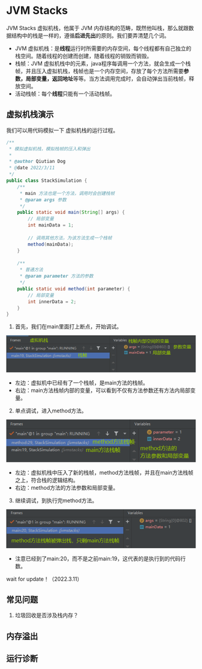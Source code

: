 # JVM Stacks

JVM Stacks 虚拟机栈，他属于 JVM 内存结构的范畴，既然他叫栈，那么就跟数据结构中的栈是一样的，遵循**后进先出**的原则。我们要弄清楚几个词。

- JVM 虚拟机栈：是**线程**运行时所需要的内存空间，每个线程都有自己独立的栈空间。随着线程的创建而创建，随着线程的销毁而销毁。
- 栈帧：JVM 虚拟机栈中的元素，java程序每调用一个方法，就会生成一个栈帧，并且压入虚拟机栈，栈帧也是一个内存空间，存放了每个方法所需要**参数，局部变量，返回地址**等等。当方法调用完成时，会自动弹出当前栈帧，释放空间。
- 活动栈帧：每个**线程**只能有一个活动栈帧。

## 虚拟机栈演示

我们可以用代码模拟一下 虚拟机栈的运行过程。

```java
/**
 * 模拟虚拟机栈，模拟栈帧的压入和弹出
 *
 * @author Qiutian Dog
 * @date 2022/3/11
 */
public class StackSimulation {
    /**
     * main 方法也是一个方法，调用时会创建栈帧
     * @param args 参数
     */
    public static void main(String[] args) {
        // 局部变量
        int mainData = 1;

        // 调用其他方法，为该方法生成一个栈帧
        method(mainData);
    }

    /**
     * 普通方法
     * @param parameter 方法的参数
     */
    public static void method(int parameter) {
        // 局部变量
        int innerData = 2;
    }
}
```

1. 首先，我们在main里面打上断点，开始调试。

![image-20220311194916548](../images/jvm-stacks-01.png)

- 左边：虚拟机中已经有了一个栈帧，是main方法的栈帧。
- 右边：main方法栈帧内部的变量，可以看到不仅有方法参数还有方法内局部变量。

2. 单点调试，进入method方法。

![image-20220311195347612](../images/jvm-stacks-02.png)

- 左边：虚拟机栈中压入了新的栈帧，method方法栈帧，并且在main方法栈帧之上，符合栈的逻辑结构。
- 右边：method方法的方法参数和局部变量。

3. 继续调试，到执行完method方法。

![image-20220311195650067](../images/jvm-stacks-03.png)

- 注意已经到了main:20，而不是之前main:19，这代表的是执行到的代码行数。



wait for update！（2022.3.11）

## 常见问题

1. 垃圾回收是否涉及栈内存？

## 内存溢出

## 运行诊断